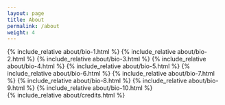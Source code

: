```yaml
---
layout: page
title: About
permalink: /about
weight: 4
---
```

<div class="bios">
{% include_relative about/bio-1.html %}
{% include_relative about/bio-2.html %}
{% include_relative about/bio-3.html %}
{% include_relative about/bio-4.html %}
{% include_relative about/bio-5.html %}
{% include_relative about/bio-6.html %}
{% include_relative about/bio-7.html %}
{% include_relative about/bio-8.html %}
{% include_relative about/bio-9.html %}
{% include_relative about/bio-10.html %}	
</div>

<div class="credits">
	{% include_relative about/credits.html %}
</div>

